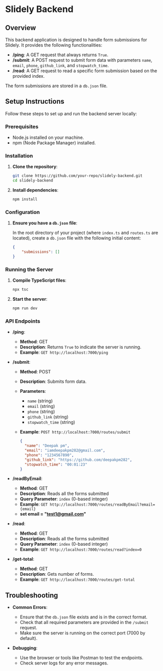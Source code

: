 # Slidely Backend

## Overview

This backend application is designed to handle form submissions for Slidely. It provides the following functionalities:

- **/ping**: A GET request that always returns `True`.
- **/submit**: A POST request to submit form data with parameters `name`, `email`, `phone`, `github_link`, and `stopwatch_time`.
- **/read**: A GET request to read a specific form submission based on the provided index.

The form submissions are stored in a `db.json` file.

## Setup Instructions

Follow these steps to set up and run the backend server locally:

### Prerequisites

- Node.js installed on your machine.
- npm (Node Package Manager) installed.

### Installation

1. **Clone the repository**:

    ```bash
    git clone https://github.com/your-repo/slidely-backend.git
    cd slidely-backend
    ```

2. **Install dependencies**:

    ```bash
    npm install
    ```

### Configuration

1. **Ensure you have a `db.json` file**:

    In the root directory of your project (where `index.ts` and `routes.ts` are located), create a `db.json` file with the following initial content:

    ```json
    {
        "submissions": []
    }
    ```

### Running the Server

1. **Compile TypeScript files**:

    ```bash
    npx tsc
    ```

2. **Start the server**:

    ```bash
    npm run dev
    ```

### API Endpoints

- **/ping**: 
  - **Method**: GET
  - **Description**: Returns `True` to indicate the server is running.
  - **Example**: `GET http://localhost:7000/ping`

- **/submit**: 
  - **Method**: POST
  - **Description**: Submits form data.
  - **Parameters**:
    - `name` (string)
    - `email` (string)
    - `phone` (string)
    - `github_link` (string)
    - `stopwatch_time` (string)
  - **Example**: `POST http://localhost:7000/routes/submit`

    ```json
    {
      "name": "Deepak pm",
      "email": "iamdeepakpm282@gmail.com",
      "phone": "1234567890",
      "github_link": "https://github.com/deepakpm282",
      "stopwatch_time": "00:01:23"
    }
    ```

- **/readByEmail**: 
  - **Method**: GET
  - **Description**: Reads all the forms submitted
  - **Query Parameter**: `index` (0-based integer)
  - **Example**: `GET http://localhost:7000/routes/readByEmail?email={email}`
  - **set email = "test1@gmail.com"**

- **/read**: 
  - **Method**: GET
  - **Description**: Reads all the forms submitted
  - **Query Parameter**: `index` (0-based integer)
  - **Example**: `GET http://localhost:7000/routes/read?index=0`

- **/get-total**: 
  - **Method**: GET
  - **Description**: Gets number of forms.
  - **Example**: `GET http://localhost:7000/routes/get-total`

## Troubleshooting

- **Common Errors**:
  - Ensure that the `db.json` file exists and is in the correct format.
  - Check that all required parameters are provided in the `/submit` request.
  - Make sure the server is running on the correct port (7000 by default).

- **Debugging**:
  - Use the browser or tools like Postman to test the endpoints.
  - Check server logs for any error messages.
